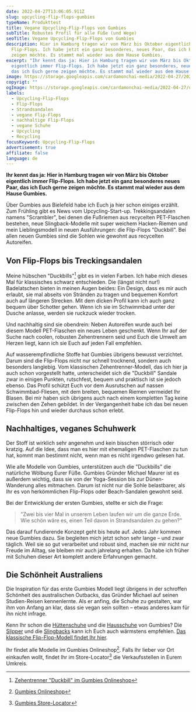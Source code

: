 ```yaml
---
date: 2022-04-27T13:06:05.911Z
slug: upcycling-flip-flops-gumbies
typeName: Produkttest
title: Vegane Upcycling-Flip-Flops von Gumbies
subTitle: Robustes Profil für alle Füße (und Wege)
seoTitle: Vegane Upcycling-Flip-Flops von Gumbies
description: Hier in Hamburg tragen wir von März bis Oktober eigentlich immer
  Flip-Flops. Ich habe jetzt ein ganz besonderes, neues Paar, das ich Euch gerne
  zeigen möchte. Es stammt mal wieder aus dem Hause Gumbies.
excerpt: "Ihr kennt das ja: Hier in Hamburg tragen wir von März bis Oktober
  eigentlich immer Flip-Flops. Ich habe jetzt ein ganz besonderes, neues Paar,
  das ich Euch gerne zeigen möchte. Es stammt mal wieder aus dem Hause Gumbies."
image: https://storage.googleapis.com/cardamonchai-media/2022-04-27/2022-04-27-gumbies-08-jpg-imagine-080808_5a6b6f_2048_1536/640.webp
copyrigt: ""
ogImage: https://storage.googleapis.com/cardamonchai-media/2022-04-27/upcycling-flip-flops-gumbies-fb-jpg-imagine-080808_627074_1200_628/640.webp
labels:
  - Upcycling-Flip-Flops
  - Flip-Flops
  - Strandsandalen
  - vegane Flip-Flops
  - nachhaltige Flip-Flops
  - vegane Schuhe
  - Upcycling
  - Recycling
focusKeyword: Upcycling-Flip-Flops
advertisement: true
affiliate: false
language: de
---
```

**Ihr kennt das ja: Hier in Hamburg tragen wir von März bis Oktober eigentlich immer Flip-Flops. Ich habe jetzt ein ganz besonderes neues Paar, das ich Euch gerne zeigen möchte. Es stammt mal wieder aus dem Hause Gumbies.**

Über Gumbies aus Bielefeld habe ich Euch ja hier schon einiges erzählt. Zum Frühling gibt es News vom Upcycling-Start-up. Trekkingsandalen namens "Scrambler", bei denen die Fußriemen aus recycelten PET-Flaschen bestehen, neue Slingback-Modelle mit super weichem Hacken-Riemen und mein Lieblingsmodell in neuen Ausführungen: die Flip-Flops "Duckbill". Bei allen neuen Gumbies sind die Sohlen wie gewohnt aus recycelten Autoreifen.

## Von Flip-Flops bis Treckingsandalen

Meine hübschen "Duckbills"[^1] gibt es in vielen Farben. Ich habe mich dieses Mal für klassisches schwarz entschieden. Die (längst nicht nur!) Badelatschen bieten in meinen Augen beides: Ein Design, dass es mir auch erlaubt, sie mal abseits von Stränden zu tragen und bequemen Komfort auch auf längeren Strecken. Mit dem dicken Profil kann ich auch ganz bequem über Schotter gehen. Wenn ich sie im Schwimmbad unter der Dusche anlasse, werden sie ruckzuck wieder trocken.

Und nachhaltig sind sie obendrein: Neben Autoreifen wurde auch bei diesem Modell PET-Flaschen ein neues Leben geschenkt. Wenn Ihr auf der Suche nach coolen, robusten Zehentrennern seid und Euch die Umwelt am Herzen liegt, kann ich sie Euch auf jeden Fall empfehlen.

Auf wasserempfindliche Stoffe hat Gumbies übrigens bewusst verzichtet. Darum sind die Flip-Flops nicht nur schnell trocknend, sondern auch besonders langlebig. Vom klassischen Zehentrenner-Modell, das ich hier ja auch schon vorgestellt hatte, unterscheidet sich die "Duckbill" Sandale zwar in einigen Punkten, rutschfest, bequem und praktisch ist sie jedoch ebenso. Das Profil schützt Euch vor dem Ausrutschen auf nassen Schwimmbad-Fliesen, mit dem breiten, bequemen Riemen vermeidet Ihr Blasen. Bei mir haben sich übrigens auch nach einem kompletten Tag keine zwischen den Zehen gebildet. In der Vergangenheit habe ich das bei neuen Flip-Flops hin und wieder durchaus schon erlebt.

<Gallery name="gumbies-upcycling-flip-flops-1" />

## Nachhaltiges, veganes Schuhwerk

Der Stoff ist wirklich sehr angenehm und kein bisschen störrisch oder kratzig. Auf die Idee, dass man es hier mit ehemaligen PET-Flaschen zu tun hat, kommt man bestimmt nicht, wenn man es nicht irgendwo gelesen hat.

Wie alle Modelle von Gumbies, unterstützen auch die "Duckbills" die natürliche Wölbung Eurer Füße. Gumbies Gründer Michael Maurer ist es außerdem wichtig, dass sie von der Yoga-Session bis zur Dünen-Wanderung alles mitmachen. Darum ist nicht nur die Sohle belastbarer, als Ihr es von herkömmlichen Flip-Flops oder Beach-Sandalen gewohnt seid.

Bei der Entwicklung der ersten Gumbies, stellte er sich die Frage:

> "Zwei bis vier Mal in unserem Leben laufen wir um die ganze Erde. Wie schön wäre es, einen Teil davon in Strandsandalen zu gehen?"

Das darauf fundierende Konzept geht bis heute auf. Jedes Jahr kommen neue Gumbies dazu. Sie begleiten mich jetzt schon sehr lange – und zwar täglich. Weil sie so gut verarbeitet und robust sind, machen sie mir nicht nur Freude im Alltag, sie bleiben mir auch jahrelang erhalten. Da habe ich früher mit Schuhen dieser Art komplett andere Erfahrungen gemacht.

## Die Schönheit Australiens

Die Inspiration für das erste Gumbies Modell liegt übrigens in der schroffen Schönheit des australischen Outbacks, das Gründer Michael auf seinen Studien-Reisen kennenlernte. Als er anfing, die Schuhe zu gestalten, war ihm von Anfang an klar, dass sie vegan sein sollten – etwas anderes kam für ihn nicht infrage.

Kenn Ihr schon die [Hüttenschuhe](/2020/10/gumbies-brumby-vegane-huettenschuhe/) und die [Hausschuhe](/2019/09/huettenschuhe-von-gumbies/) von Gumbies? Die [Slipper](/2018/12/gumbies-im-winter/) und die [Slingbacks](/2021/04/gumbies-slingbacks-cairns/) kann ich Euch auch wärmstens empfehlen. [Das klassische Flip-Flop-Modell findet Ihr hier](/2018/03/gumbies-vegane-strandsandalen/).

Ihr findet alle Modelle im Gumbies Onlineshop[^2]. Falls Ihr lieber vor Ort einkaufen wollt, findet Ihr im Store-Locator[^3] die Verkaufsstellen in Eurem Umkreis.

<Gallery name="gumbies-upcycling-flip-flops-2" />

[^1]: [Zehentrenner "Duckbill" im Gumbies Onlineshop](https://www.gumbies.de/damenschuhe/zehentrenner/duckbill)
[^2]: [Gumbies Onlineshop](https://www.gumbies.de/)
[^3]: [Gumbies Store-Locator](https://www.gumbies.de/StoreLocator)